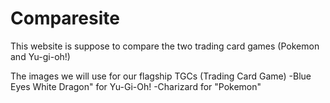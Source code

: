 # Comparesite

This website is suppose to compare the two trading card games (Pokemon and Yu-gi-oh!)

The images we will use for our flagship TGCs (Trading Card Game)
-Blue Eyes White Dragon" for Yu-Gi-Oh!
-Charizard for "Pokemon"
